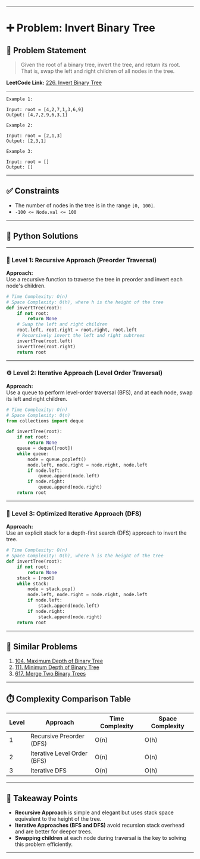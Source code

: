 
---

# ➕ Problem: Invert Binary Tree

## 📘 Problem Statement

> Given the root of a binary tree, invert the tree, and return its root.  
> That is, swap the left and right children of all nodes in the tree.

**LeetCode Link:** [226. Invert Binary Tree](https://leetcode.com/problems/invert-binary-tree/)

---

```
Example 1:

Input: root = [4,2,7,1,3,6,9]
Output: [4,7,2,9,6,3,1]

Example 2:

Input: root = [2,1,3]
Output: [2,3,1]

Example 3:

Input: root = []
Output: []
```

---

## ✅ Constraints

- The number of nodes in the tree is in the range `[0, 100]`.
- `-100 <= Node.val <= 100`

---

## 🧠 Python Solutions

---

### 🧪 Level 1: Recursive Approach (Preorder Traversal)

**Approach:**  
Use a recursive function to traverse the tree in preorder and invert each node's children.

```python
# Time Complexity: O(n)
# Space Complexity: O(h), where h is the height of the tree
def invertTree(root):
    if not root:
        return None
    # Swap the left and right children
    root.left, root.right = root.right, root.left
    # Recursively invert the left and right subtrees
    invertTree(root.left)
    invertTree(root.right)
    return root
```

---

### ⚙️ Level 2: Iterative Approach (Level Order Traversal)

**Approach:**  
Use a queue to perform level-order traversal (BFS), and at each node, swap its left and right children.

```python
# Time Complexity: O(n)
# Space Complexity: O(n)
from collections import deque

def invertTree(root):
    if not root:
        return None
    queue = deque([root])
    while queue:
        node = queue.popleft()
        node.left, node.right = node.right, node.left
        if node.left:
            queue.append(node.left)
        if node.right:
            queue.append(node.right)
    return root
```

---

### 🚀 Level 3: Optimized Iterative Approach (DFS)

**Approach:**  
Use an explicit stack for a depth-first search (DFS) approach to invert the tree.

```python
# Time Complexity: O(n)
# Space Complexity: O(h), where h is the height of the tree
def invertTree(root):
    if not root:
        return None
    stack = [root]
    while stack:
        node = stack.pop()
        node.left, node.right = node.right, node.left
        if node.left:
            stack.append(node.left)
        if node.right:
            stack.append(node.right)
    return root
```

---

## 🔗 Similar Problems

1. [104. Maximum Depth of Binary Tree](https://leetcode.com/problems/maximum-depth-of-binary-tree/)
2. [111. Minimum Depth of Binary Tree](https://leetcode.com/problems/minimum-depth-of-binary-tree/)
3. [617. Merge Two Binary Trees](https://leetcode.com/problems/merge-two-binary-trees/)

---

## ⏱️ Complexity Comparison Table

| Level | Approach                        | Time Complexity | Space Complexity |
|-------|----------------------------------|-----------------|------------------|
| 1     | Recursive Preorder (DFS)        | O(n)            | O(h)             |
| 2     | Iterative Level Order (BFS)     | O(n)            | O(n)             |
| 3     | Iterative DFS                   | O(n)            | O(h)             |

---

## 📌 Takeaway Points

- **Recursive Approach** is simple and elegant but uses stack space equivalent to the height of the tree.
- **Iterative Approaches (BFS and DFS)** avoid recursion stack overhead and are better for deeper trees.
- **Swapping children** at each node during traversal is the key to solving this problem efficiently.

---
